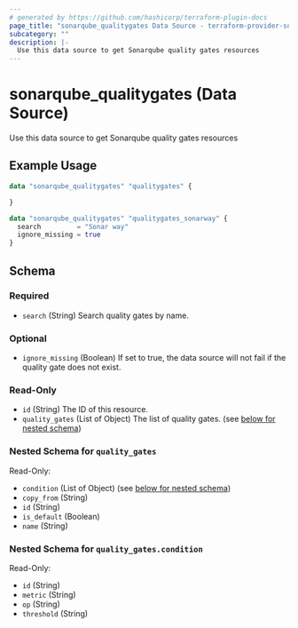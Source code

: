 ```yaml
---
# generated by https://github.com/hashicorp/terraform-plugin-docs
page_title: "sonarqube_qualitygates Data Source - terraform-provider-sonarqube"
subcategory: ""
description: |-
  Use this data source to get Sonarqube quality gates resources
---
```


# sonarqube_qualitygates (Data Source)

Use this data source to get Sonarqube quality gates resources

## Example Usage

```terraform
data "sonarqube_qualitygates" "qualitygates" {

}

data "sonarqube_qualitygates" "qualitygates_sonarway" {
  search         = "Sonar way"
  ignore_missing = true
}
```

<!-- schema generated by tfplugindocs -->
## Schema

### Required

- `search` (String) Search quality gates by name.

### Optional

- `ignore_missing` (Boolean) If set to true, the data source will not fail if the quality gate does not exist.

### Read-Only

- `id` (String) The ID of this resource.
- `quality_gates` (List of Object) The list of quality gates. (see [below for nested schema](#nestedatt--quality_gates))

<a id="nestedatt--quality_gates"></a>
### Nested Schema for `quality_gates`

Read-Only:

- `condition` (List of Object) (see [below for nested schema](#nestedobjatt--quality_gates--condition))
- `copy_from` (String)
- `id` (String)
- `is_default` (Boolean)
- `name` (String)

<a id="nestedobjatt--quality_gates--condition"></a>
### Nested Schema for `quality_gates.condition`

Read-Only:

- `id` (String)
- `metric` (String)
- `op` (String)
- `threshold` (String)
